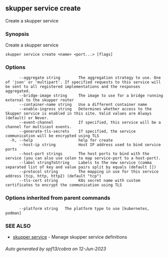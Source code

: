 ## skupper service create

Create a skupper service

### Synopsis

Create a skupper service

```
skupper service create <name> <port...> [flags]
```

### Options

```
      --aggregate string        The aggregation strategy to use. One of 'json' or 'multipart'. If specified requests to this service will be sent to all registered implementations and the responses aggregated.
      --bridge-image string     The image to use for a bridge running external to the skupper router
      --container-name string   Use a different container name
      --enable-ingress string   Determines whether access to the Skupper service is enabled in this site. Valid values are Always (default) or Never.
      --event-channel           If specified, this service will be a channel for multicast events.
      --generate-tls-secrets    If specified, the service communication will be encrypted using TLS
  -h, --help                    help for create
      --host-ip string          Host IP address used to bind service ports
      --host-port strings       The host ports to bind with the service (you can also use colon to map service-port to a host-port).
      --label stringToString    Labels to the new service (comma separated list of key and value pairs split by equals (default [])
      --protocol string         The mapping in use for this service address (tcp, http, http2) (default "tcp")
      --tls-cert string         K8s secret name with custom certificates to encrypt the communication using TLS
```

### Options inherited from parent commands

```
      --platform string   The platform type to use [kubernetes, podman]
```

### SEE ALSO

* [skupper service](skupper_service.md)	 - Manage skupper service definitions

###### Auto generated by spf13/cobra on 12-Jun-2023
